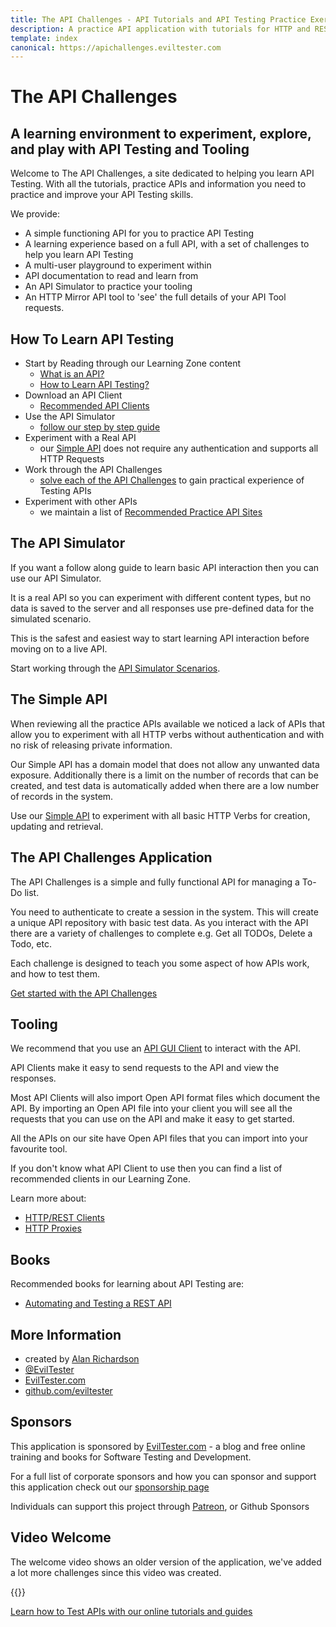 ```yaml
---
title: The API Challenges - API Tutorials and API Testing Practice Exercises
description: A practice API application with tutorials for HTTP and REST APIs. Guided exercises and gamification hands on learning path.
template: index
canonical: https://apichallenges.eviltester.com
---
```


# The API Challenges

## A learning environment to experiment, explore, and play with API Testing and Tooling

Welcome to The API Challenges, a site dedicated to helping you learn API Testing.
With all the tutorials, practice APIs and information you need to practice and improve your API Testing skills.

We provide:

- A simple functioning API for you to practice API Testing
- A learning experience based on a full API, with a set of challenges to help you learn API Testing
- A multi-user playground to experiment within
- API documentation to read and learn from
- An API Simulator to practice your tooling
- An HTTP Mirror API tool to 'see' the full details of your API Tool requests.

## How To Learn API Testing

- Start by Reading through our Learning Zone content
   - [What is an API?](/tutorials/rest-api-basics)
   - [How to Learn API Testing?](/learning)
- Download an API Client
   - [Recommended API Clients](/tools/clients)
- Use the API Simulator
   - [follow our step by step guide](/practice-modes/simulation)
- Experiment with a Real API
   - our [Simple API](/practice-modes/simpleapi) does not require any authentication and supports all HTTP Requests
- Work through the API Challenges
   - [solve each of the API Challenges](/gui/challenges) to gain practical experience of Testing APIs
- Experiment with other APIs
   - we maintain a list of [Recommended Practice API Sites](/practice-sites) 

## The API Simulator

If you want a follow along guide to learn basic API interaction then you can use our API Simulator.

It is a real API so you can experiment with different content types, but no data is saved to the server and all responses use pre-defined data for the simulated scenario.

This is the safest and easiest way to start learning API interaction before moving on to a live API.

Start working through the [API Simulator Scenarios](/practice-modes/simulation).

## The Simple API

When reviewing all the practice APIs available we noticed a lack of APIs that allow you to experiment with all HTTP verbs without authentication and with no risk of releasing private information.

Our Simple API has a domain model that does not allow any unwanted data exposure. Additionally there is a limit on the number of records that can be created, and test data is automatically added when there are a low number of records in the system.

Use our [Simple API](/practice-modes/simpleapi) to experiment with all basic HTTP Verbs for creation, updating and retrieval.

## The API Challenges Application

The API Challenges is a simple and fully functional API for managing a To-Do list.

You need to authenticate to create a session in the system. This will create a unique API repository with basic test data.
As you interact with the API there are a variety of challenges to complete e.g. Get all TODOs, Delete a Todo, etc.

Each challenge is designed to teach you some aspect of how APIs work, and how to test them.

[Get started with the API Challenges](/apichallenges)

## Tooling

We recommend that you use an [API GUI Client](/tools/clients) to interact with the API.

API Clients make it easy to send requests to the API and view the responses.

Most API Clients will also import Open API format files which document the API.
By importing an Open API file into your client you will see all the requests that
you can use on the API and make it easy to get started.

All the APIs on our site have Open API files that you can import into your favourite tool.

If you don't know what API Client to use then you can find a list of recommended clients in our Learning Zone.

Learn more about:

- [HTTP/REST Clients](/tools/clients) 
- [HTTP Proxies](/tools/proxies)


## Books

Recommended books for learning about API Testing are:

- [Automating and Testing a REST API](https://compendiumdev.co.uk/page.php?title=tracksrestapibook)

## More Information

- created by [Alan Richardson](https://www.linkedin.com/in/eviltester/)
- [@EvilTester](https://twitter.com/eviltester)
- [EvilTester.com](https://eviltester.com)
- [github.com/eviltester](https://github.com/eviltester)

## Sponsors

This application is sponsored by [EvilTester.com](https://eviltester.com) - a blog and free online training and books for Software Testing and Development.

For a full list of corporate sponsors and how you can sponsor and support this application check out our [sponsorship page](/sponsors)

Individuals can support this project through [Patreon](https://patreon.com/eviltester), or Github Sponsors

## Video Welcome

The welcome video shows an older version of the application, we've added a lot more challenges since this video was created.

{{<youtube-embed key="7HN9f5JLt0g" title="API Challenges Overview Video">}}

[Learn how to Test APIs with our online tutorials and guides](/learning)
